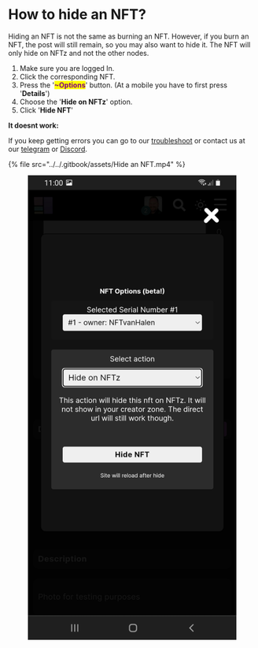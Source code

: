 # How to hide an NFT?

Hiding an NFT is not the same as burning an NFT.  However, if you burn an NFT, the post will still remain, so you may also want to hide it. The NFT will only hide on NFTz and not the other nodes.&#x20;

1. Make sure you are logged In.
2. Click the corresponding NFT.
3. Press the '<mark style="color:purple;">**\~Options**</mark>' button. (At a mobile you have to first press '**Details**')
4. Choose the '**Hide on NFTz**' option.&#x20;
5. Click '**Hide NFT**'&#x20;



**It doesnt work:**

If you keep getting errors you can go to our [troubleshoot](troubleshoot.md) or contact us at our [telegram](https://t.me/+qdNeX8CYB\_swZTQx) or [Discord](https://discord.gg/jQ34WMMZce).&#x20;

{% file src="../../.gitbook/assets/Hide an NFT.mp4" %}

<figure><img src="../../.gitbook/assets/Hide on NFTz.jpg" alt=""><figcaption></figcaption></figure>
